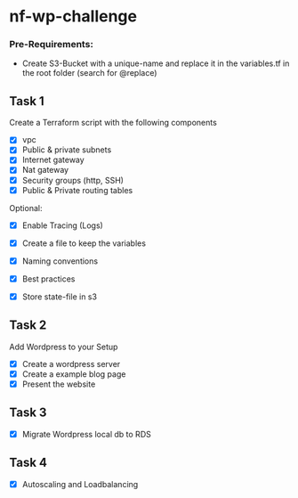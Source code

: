 # nf-wp-challenge

### Pre-Requirements:
- Create S3-Bucket with a unique-name and replace it in the variables.tf in the root folder (search for @replace)


## Task 1

Create a Terraform script with the following components

- [x] vpc
- [x] Public & private subnets
- [x] Internet gateway
- [x] Nat gateway
- [x] Security groups (http, SSH)
- [x] Public & Private routing tables

Optional:

- [x] Enable Tracing (Logs)
- [x] Create a file to keep the variables
- [x] Naming conventions
- [x] Best practices
- [x] Store state-file in s3


## Task 2

Add Wordpress to your Setup

- [x] Create a wordpress server
- [x] Create a example blog page
- [x] Present the website

## Task 3

- [x] Migrate Wordpress local db to RDS

## Task 4

- [x] Autoscaling and Loadbalancing
